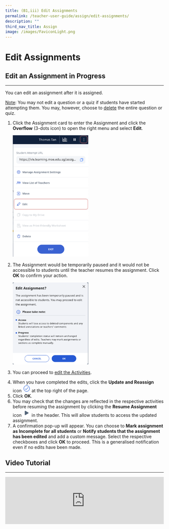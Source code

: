 ```yaml
---
title: (B1,iii) Edit Assignments
permalink: /teacher-user-guide/assign/edit-assignments/
description: ""
third_nav_title: Assign
image: /images/FaviconLight.png
---
```

<h1 id="edit-assignments">Edit Assignments</h1>
<h2 id="-edit-an-assignment-in-progress-">Edit an Assignment in Progress</h2>
<hr>
<p>You can edit an assignment after it is assigned.</p>
<p><u>Note</u>: You may not edit a question or a quiz if students have started attempting them. You may, however, choose to <a target="_blank" href="/teacher-user-guide/assign/delete-assignments/">delete</a> the entire question or quiz.</p>
<ol>
<li><p>Click the Assignment card to enter the Assignment and click the <strong>Overflow</strong> (3-dots icon) to open the right menu and select <strong>Edit</strong>.</p>
<p><img style="width: 50%;" src="/images/2Teacher/AS-EditAssignment1.png"></p>
</li>
<li><p>The Assignment would be temporarily paused and it would not be accessible to students until the teacher resumes the assignment. Click <strong>OK</strong> to confirm your action.</p>
<p><img style="width: 50%;" src="/images/2Teacher/AS-EditAssignment2.png"></p>
</li>
<li><p>You can proceed to <a target="_blank" href="/teacher-user-guide/author/edit-activities-and-sections/">edit the Activities</a>.</p>
</li>
<li>When you have completed the edits, click the <strong>Update and Reassign</strong> icon <img style="width:1.5rem; display: inline;" src="/images/Icons/Done.svg"> at the top right of the page.</li>
<li>Click <strong>OK</strong>.</li>
<li>You may check that the changes are reflected in the respective activities before resuming the assignment by clicking the <strong>Resume Assignment</strong> icon <img style="width:1.5rem; display: inline;" src="/images/Icons/Play.svg"> in the header. This will allow students to access the updated assignment.</li>
<li>A confirmation pop-up will appear. You can choose to <strong>Mark assignment as Incomplete for all students</strong> or <strong>Notify students that the assignment has been edited</strong> and add a custom message. Select the respective checkboxes and click <strong>OK</strong> to proceed. This is a generalised notification even if no edits have been made.</li>
</ol>
<h2>Video Tutorial</h2>
<hr>
<div class="bp-youtube">
<iframe allowfullscreen="" allow="accelerometer; autoplay; clipboard-write; encrypted-media; gyroscope; picture-in-picture; web-share" frameborder="0" title="SLS R19 Edit an Assignment" src="https://www.youtube.com/embed/MOqPIOcrBjU" height="100%" width="100%"></iframe>
</div>